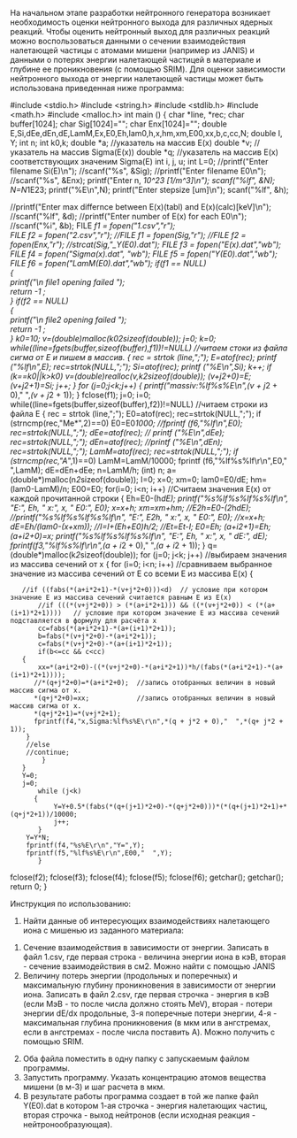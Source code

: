 На начальном этапе разработки нейтронного генератора возникает необходимость оценки нейтронного выхода для различных ядерных реакций. 
Чтобы оценить нейтронный выход для различных реакций можно воспользоваться данными о сечении взаимодействия налетающей частицы с атомами мишени (например из JANIS) и данными о 
потерях энергии налетающей частицей в материале и глубине ее проникновения (с помощью SRIM). Для оценки зависимости нейтронного выхода от энергии налетающей частицы может быть 
использована приведенная ниже программа:

#include <stdio.h>
#include <string.h>
#include <stdlib.h>
#include <math.h>
#include <malloc.h>
int main ()
{
  char *line, *rec;
  char buffer[1024];
  char Sig[1024]="";
  char Enx[1024]="";
  double E,Si,dEe,dEn,dE,LamM,Ex,E0,Eh,lam0,h,x,hm,xm,E00,xx,b,c,cc,N;
  double I, Y;
  int n;
  int k0,k;
  double *a; //указатель на массив E(x)
  double *v; //указатель на массив Sigma(E(x)) 
  double *q; //указатель на массив E(x) соответствующих значеним Sigma(E)
  int i, j, u;
  int L=0;
  //printf("Enter filename Si(E)\n");
  //scanf("%s", &Sig);
  //printf("Enter filename E0\n");
  //scanf("%s", &Enx);
  printf("Enter n, *10^23 [1/m^3]\n");
  scanf("%lf", &N);
  N=N*1E23;
  printf("%E\n",N);
  printf("Enter stepsize [um]\n");
  scanf("%lf", &h);
  
  
  //printf("Enter max differnce between E(x)(tabl) and E(x)(calc)[keV]\n");
  //scanf("%lf", &d);
					//printf("Enter number of E(x) for each E0\n");
					//scanf("%i", &b);
  FILE *f1 = fopen("1.csv","r");  
  FILE *f2 = fopen("2.csv","r");
  //FILE *f1 = fopen(Sig,"r");
  //FILE *f2 = fopen(Enx,"r");
  //strcat(Sig,"_Y(E0).dat");
  FILE *f3 = fopen("E(x).dat","wb");
  FILE *f4 = fopen("Sigma(x).dat", "wb");
  FILE *f5 = fopen("Y(E0).dat","wb");
  FILE *f6 = fopen("LamM(E0).dat","wb");
  if(f1 == NULL)   
  {     
    printf("\n file1 opening failed ");      
    return -1 ;   
    } 
  if(f2 == NULL)   
  {     
    printf("\n file2 opening failed ");      
   return -1 ;   
    } 
   k0=10;
   v=(double*)malloc(k0*2*sizeof(double));
   j=0;
   k=0;
 while((line=fgets(buffer,sizeof(buffer),f1))!=NULL) //читаем стоки из файла сигма от E и пишем в массив.
  { 
	rec = strtok (line,";");
    E=atof(rec);
    printf ("%lf\n",E);
    rec=strtok(NULL,";");
    Si=atof(rec);
    printf ("%E\n",Si);
    k++;
    if (k==k0||k>k0) v=(double*)realloc(v,k*2*sizeof(double));
    *(v+j*2+0)=E;
    *(v+j*2+1)=Si;
    j++;
}
  for (j=0;j<k;j++)
  {
  printf("massiv:%lf%s%E\n",*(v + j*2 + 0),"  ",*(v + j*2 + 1));
  }
  fclose(f1);
  j=0;
  i=0;
 while((line=fgets(buffer,sizeof(buffer),f2))!=NULL) //читаем строки из файла E
 { 
	rec = strtok (line,";");
    E0=atof(rec);
    rec=strtok(NULL,";");
    if (strncmp(rec,"Me*",2)==0)
    E0=E0*1000;
    //fprintf (f6,"%lf\n",E0);
    rec=strtok(NULL,";");
    dEe=atof(rec);
     // printf ("%E\n",dEe);
    rec=strtok(NULL,";");
    dEn=atof(rec);
     //printf ("%E\n",dEn);
    rec=strtok(NULL,";");
    LamM=atof(rec);
    rec=strtok(NULL,";");
    if (strncmp(rec,"A*",1)==0)
    LamM=LamM/10000;
    fprintf (f6,"%lf%s%lf\r\n",E0,"     ",LamM);
    dE=dEn+dEe;
    n=LamM/h;
    (int) n;
    a=(double*)malloc(n*2*sizeof(double));
    I=0;
    x=0;
    xm=0;
   lam0=E0/dE;
   hm=(lam0-LamM)/n;
   E00=E0;
  for(i=0; i<n; i++)   //Считаем значения E(x) от каждой прочитанной строки
  {
	Eh=E0-(h*dE);
	printf("%s%lf%s%lf%s%lf\n", "E:", Eh, "  x:", x, "  E0:", E0);
	x=x+h;
	xm=xm+hm;
	//E2h=E0-(2*h*dE);
	//printf("%s%lf%s%lf%s%lf\n", "E:", E2h, "  x:", x, "  E0:", E0);
	//x=x+h;
	dE=Eh/(lam0-(x+xm));
	//I=I+(Eh+E0)*h/2;
	//Et=Et-I;
	E0=Eh;
	*(a+i*2+1)=Eh;
    *(a+i*2+0)=x;
    printf("%s%lf%s%lf%s%lf\n", "E:", Eh, "  x:", x, "  dE:", dE);
    fprintf(f3,"%lf%s%lf\r\n",*(a + i*2 + 0),"  ",*(a + i*2 + 1));
   }
     q=(double*)malloc(k*2*sizeof(double));
       for (j=0; j<k; j++)  //выбираем значения из массива сечений от x
       {
		  for (i=0; i<n; i++) //сравниваем выбранное значение из массива сечений от E со всеми E из массива E(x)
		   {
			
       //if ((fabs(*(a+i*2+1)-*(v+j*2+0)))<d)  // условие при котором значение E из массива сечений считается равным E из E(x)
           //if (((*(v+j*2+0)) > (*(a+i*2+1))) && ((*(v+j*2+0)) < (*(a+(i+1)*2+1))))   // условие при котором значение E из массива сечений подставляется в формулу для расчёта x
           cc=fabs(*(a+i*2+1)-*(a+(i+1)*2+1));
           b=fabs(*(v+j*2+0)-*(a+i*2+1));
           c=fabs(*(v+j*2+0)-*(a+(i+1)*2+1));
           if(b<=cc && c<cc)
       {
		   xx=*(a+i*2+0)-((*(v+j*2+0)-*(a+i*2+1))*h/(fabs(*(a+i*2+1)-*(a+(i+1)*2+1))));
          //*(q+j*2+0)=*(a+i*2+0);  //запись отобранных величин в новый массив сигма от x. 
          *(q+j*2+0)=xx;            //запись отобранных величин в новый массив сигма от x. 
          *(q+j*2+1)=*(v+j*2+1);
          fprintf(f4,"x,Sigma:%lf%s%E\r\n",*(q + j*2 + 0),"  ",*(q+ j*2 + 1));
		}
		//else
		//continue;
	        }
	   }
	   Y=0;
	   j=0;
	   	   while (j<k)
	   	  {
			   Y=Y+0.5*(fabs(*(q+(j+1)*2+0)-*(q+j*2+0)))*(*(q+(j+1)*2+1)+*(q+j*2+1))/10000;
			   j++;
		   }
		Y=Y*N;
		fprintf(f4,"%s%E\r\n","Y=",Y);
		fprintf(f5,"%lf%s%E\r\n",E00,"  ",Y);
	       }	   
  fclose(f2);
  fclose(f3);
  fclose(f4);
  fclose(f5);
  fclose(f6);
  getchar();
  getchar();
  return 0;
}

Инструкция по использованию:
1)	Найти данные об интересующих взаимодействиях налетающего иона с мишенью из заданного материала: 
1. Сечение взаимодействия в зависимости от энергии. Записать в файл 1.csv, где первая строка - величина энергии иона в кэВ, вторая - сечение взаимодействия в см2.
   Можно найти с помощью JANIS
2. Величину потерь энергии (продольных и поперечных) и максимальную глубину проникновения в зависимости от энергии иона. 
   Записать в файл 2.csv, где первая строчка - энергия в кэВ (если МэВ - то после числа должно стоять MeV), вторая - потери энергии dE/dx продольные,
   3-я поперечные потери энергии, 4-я - максимальная глубина проникновения (в мкм или в ангстремах, если в ангстремах - после числа поставить A). Можно получить с помощью SRIM.
2) Оба файла поместить в одну папку с запускаемым файлом программы.
3) Запустить программу. Указать концентрацию атомов вещества мишени (в м-3) и шаг расчета в мкм.
4) В результате работы программа создает в той же папке файл Y(E0).dat в котором 1-ая строчка - энергия налетающих частиц, вторая строчка - выход нейтронов
   (если исходная реакция - нейтронообразующая).
